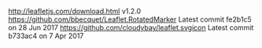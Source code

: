 http://leafletjs.com/download.html 					v1.2.0
https://github.com/bbecquet/Leaflet.RotatedMarker	Latest commit fe2b1c5  on 28 Jun 2017
https://github.com/cloudybay/leaflet.svgicon		Latest commit b733ac4  on 7 Apr 2017